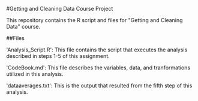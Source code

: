 #Getting and Cleaning Data Course Project

This repository contains the R script and files for "Getting and Cleaning Data"
course.

##Files

'Analysis_Script.R': This file contains the script that executes the analysis 
described in steps 1-5 of this assignment.

'CodeBook.md': This file describes the variables, data, and tranformations utilized
in this analysis.

'dataaverages.txt': This is the output that resulted from the fifth step of this
analysis.